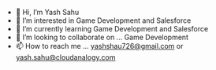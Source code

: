 - 👋 Hi, I’m Yash Sahu
- 👀 I’m interested in Game Development and Salesforce
- 🌱 I’m currently learning Game Development and Salesforce
- 💞️ I’m looking to collaborate on ... Game Development
- 📫 How to reach me ... yashshau726@gmail.com or yash.sahu@cloudanalogy.com

<!---
YashSahuCa/YashSahuCa is a ✨ special ✨ repository because its `README.md` (this file) appears on your GitHub profile.
You can click the Preview link to take a look at your changes.
--->

